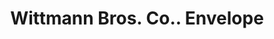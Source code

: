 ---
doi: 10.7916/D8DF83B0
date_other: '1894'
date_other_textual: '1894'
form: printed ephemera
genre:
- Envelopes
name:
- Wittmann Bros. Co.
object_in_context_url: https://biggert.cul.columbia.edu/items/view/ave_biggert_01744
subject_hierarchical_geographic:
- Chicago, Illinois, United States
subject_name:
- Wittmann Bros. Co.
title: Wittmann Bros. Co.. Envelope
sort_title: Wittmann Bros. Co.. Envelope
call_number: ave_biggert_01744
coordinates:
- 41.83694444444445,-87.68472222222222
pid: ave_biggert_01744
identifiers: ave_biggert_01744
thumbnail: https://derivativo-1.library.columbia.edu/iiif/2/ldpd:490811/full/!256,256/0/native.jpg
permalink: /biggert/ave_biggert_01744/
layout: iiif-image-page
---